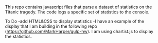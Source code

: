 This repo contains javascript files that parse a dataset of statistics on the Titanic tragedy. The code logs a specific set of statistics to the console. 

To Do
-add HTML&CSS to display statistics
-I have an example of the display that I am building in the following repo (<a href="https://github.com/MarkHarper/gulp-hw">https://github.com/MarkHarper/gulp-hw</a>). I am using chartist.js to display the statistics.
